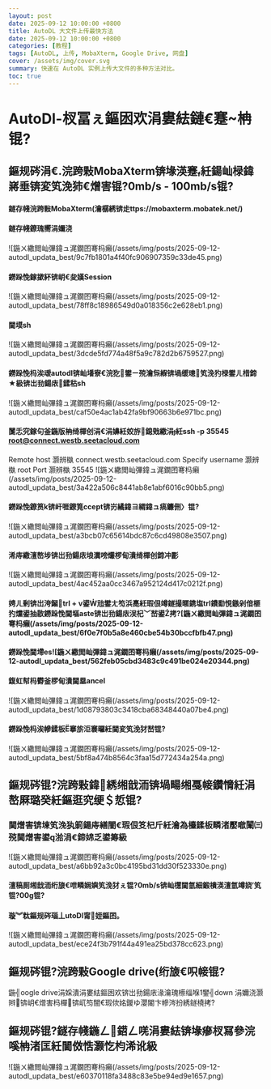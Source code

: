 ```yaml
---
layout: post
date: 2025-09-12 10:00:00 +0800
title: AutoDL 大文件上传最快方法
date: 2025-09-12 10:00:00 +0800
categories: [教程]
tags: [AutoDL, 上传, MobaXterm, Google Drive, 网盘]
cover: /assets/img/cover.svg
summary: 快速在 AutoDL 实例上传大文件的多种方法对比。
toc: true
---
```


#  AutoDl-杈冨ぇ鏂囦欢涓婁紶鏈€蹇柟锟?

##  鏂规硶涓€.浣跨敤MobaXterm锛堟渶蹇紝鍚屾椂鍏嶈垂锛変笂浼犻€熷害锟?0mb/s - 100mb/s锟?
#### 鐩存帴浣跨敤**MobaXterm**(瀹樼綉锛歨ttps://mobaxterm.mobatek.net/)
#### 鐩存帴鐐瑰嚮涓嬭浇




![鍦ㄨ繖閲屾彃鍏ュ浘鐗囨弿杩癩(/assets/img/posts/2025-09-12-autodl_updata_best/9c7fb1801a4f40fc906907359c33de45.png)
#### 鐒跺悗鎵撳紑锛岄€夋嫨Session
![鍦ㄨ繖閲屾彃鍏ュ浘鐗囨弿杩癩(/assets/img/posts/2025-09-12-autodl_updata_best/78ff8c18986549d0a018356c2e628eb1.png)
#### 閫塻sh
![鍦ㄨ繖閲屾彃鍏ュ浘鐗囨弿杩癩(/assets/img/posts/2025-09-12-autodl_updata_best/3dcde5fd774a48f5a9c782d2b6759527.png)
#### 鐒跺悗杩涘叆autodl锛屾墦寮€浣犵鐢ㄧ殑瀹炰緥锛堝缓璁笂浼犳椂鐢ㄦ棤鍗★級锛岀劧鍚庡鍒秙sh
![鍦ㄨ繖閲屾彃鍏ュ浘鐗囨弿杩癩(/assets/img/posts/2025-09-12-autodl_updata_best/caf50e4ac1ab42fa9bf90663b6e971bc.png)
#### 闅忎究鎵句釜鍦版柟绮樿创涓€涓嬶紝姣斿鎴戣繖涓紝ssh -p 35545 root@connect.westb.seetacloud.com
Remote host 灏辨槸 connect.westb.seetacloud.com
Specify username 灏辨槸 root
Port 灏辨槸 35545
![鍦ㄨ繖閲屾彃鍏ュ浘鐗囨弿杩癩(/assets/img/posts/2025-09-12-autodl_updata_best/3a422a506c8441ab8e1abf6016c90bb5.png)
#### 鐒跺悗鐐筼k锛屽啀鐐筧ccept锛岃繘鍏ヨ緭鍏ュ瘑鐮侀〉锟?
![鍦ㄨ繖閲屾彃鍏ュ浘鐗囨弿杩癩(/assets/img/posts/2025-09-12-autodl_updata_best/a3bcb07c65614bdc87c6cd49808e3507.png)

#### 浠庤繖澶嶅埗锛岀劧鍚庡埌瀵嗙爜椤甸潰绮樿创鍗冲彲
![鍦ㄨ繖閲屾彃鍏ュ浘鐗囨弿杩癩(/assets/img/posts/2025-09-12-autodl_updata_best/4ac452aa0cc3467a952124d417c0212f.png)
#### 娉ㄦ剰锛岀洿鎺trl + v鍙兘鐢ㄤ笉浜嗭紝瑕佷竴鐩撮暱鎸塩trl鐨勫悓鏃剁偣榧犳爣鍙抽敭鐒跺悗閫塸aste锛岀劧鍚庡洖杞﹀嵆鍙拷?[鍦ㄨ繖閲屾彃鍏ュ浘鐗囨弿杩癩(/assets/img/posts/2025-09-12-autodl_updata_best/6f0e7f0b5a8e460cbe54b30bccfbfb47.png)
#### 鐒跺悗閫墆es![鍦ㄨ繖閲屾彃鍏ュ浘鐗囨弿杩癩(/assets/img/posts/2025-09-12-autodl_updata_best/562feb05cbd3483c9c491be024e20344.png)
#### 鍑虹幇杩欎釜椤甸潰閫塁ancel
![鍦ㄨ繖閲屾彃鍏ュ浘鐗囨弿杩癩(/assets/img/posts/2025-09-12-autodl_updata_best/1d08793803c3418cba68348440a07be4.png)
#### 鐒跺悗杩涘幓鍒板搴旂洰褰曪紝閫変笂浼犲嵆锟?
![鍦ㄨ繖閲屾彃鍏ュ浘鐗囨弿杩癩(/assets/img/posts/2025-09-12-autodl_updata_best/5bf8a474b8564c3faa15d772434a254a.png)
##  鏂规硶锟?浣跨敤鍏綉缃戠洏锛堝畼缃戞帹鑽愶紝涓嶅厤璐癸紝鏂逛究绠＄悊锟?
###  閫熷害锛堜笂浼犱箣鍚庤繕闇€瑕佷笅杞斤紝瀹為檯鍒板疄渚嬮噷闈㈢殑閫熷害鍙湁涓€鍗婂乏鍙筹級
![鍦ㄨ繖閲屾彃鍏ュ浘鐗囨弿杩癩(/assets/img/posts/2025-09-12-autodl_updata_best/a6bb92a3c0bc4195bd31dd30f523330e.png)
#### 澶稿厠缃戠洏绗旇€呭疄娴嬩笂浼犲ぇ锟?0mb/s锛屾櫘閫氫細鍛樻渶澶氫竴娆′笂锟?00g锟?

#### 璇︾粏鏂规硶瑙丄utoDl甯姪鏂囨。
![鍦ㄨ繖閲屾彃鍏ュ浘鐗囨弿杩癩(/assets/img/posts/2025-09-12-autodl_updata_best/ece24f3b791f44a491ea25bd378cc623.png)


##  鏂规硶锟?浣跨敤Google drive(绗旇€呮帹锟?
鍦╣oogle drive涓婇潰涓婁紶鏂囦欢锛岀劧鍚庡湪瀹瑰櫒缁堢鐢╣down 涓嬭浇灏辫锛岄€熷害杩樿锛屼笉闇€瑕佽姳鍐ゆ瀴閽卞幓涔扮綉鐩橈拷?

##  鏂规硶锟?鐩存帴鍦ㄥ鍣ㄥ唴涓婁紶锛堟瘮杈冩參浣嗘柟渚匡紝閫傚悎灏忔枃浠讹級
![鍦ㄨ繖閲屾彃鍏ュ浘鐗囨弿杩癩(/assets/img/posts/2025-09-12-autodl_updata_best/e60370118fa3488c83e5be94ed9e1657.png)



